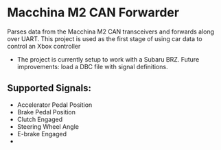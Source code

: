 # Macchina M2 CAN Forwarder

Parses data from the Macchina M2 CAN transceivers and forwards along over UART.
This project is used as the first stage of using car data to control an Xbox controller

* The project is currently setup to work with a Subaru BRZ. Future improvements: load a DBC file with signal definitions.

## Supported Signals:

* Accelerator Pedal Position
* Brake Pedal Position
* Clutch Engaged
* Steering Wheel Angle
* E-brake Engaged
* 